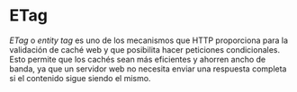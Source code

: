 # ETag

_ETag_ o _entity tag_ es uno de los mecanismos que HTTP proporciona para la validación de caché web y que posibilita hacer peticiones condicionales. Esto permite que los cachés sean más eficientes y ahorren ancho de banda, ya que un servidor web no necesita enviar una respuesta completa si el contenido sigue siendo el mismo.
